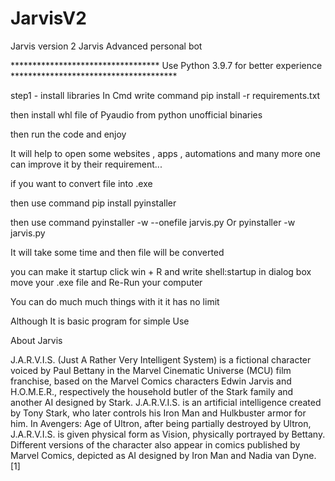 # JarvisV2
Jarvis version 2
Jarvis Advanced personal bot

********************************** Use Python 3.9.7 for better experience **************************************

step1 - install libraries In Cmd write command pip install -r requirements.txt

then install whl file of Pyaudio from python unofficial binaries

then run the code and enjoy

It will help to open some websites , apps , automations and many more one can improve it by their requirement...

if you want to convert file into .exe

then use command pip install pyinstaller

then use command pyinstaller -w --onefile jarvis.py Or pyinstaller -w jarvis.py

It will take some time and then file will be converted

you can make it startup click win + R and write shell:startup in dialog box move your .exe file and Re-Run your computer

You can do much much things with it it has no limit

Although It is basic program for simple Use

About Jarvis 

J.A.R.V.I.S. (Just A Rather Very Intelligent System) is a fictional character voiced by Paul Bettany in the Marvel Cinematic Universe (MCU) film franchise, based on the Marvel Comics characters Edwin Jarvis and H.O.M.E.R., respectively the household butler of the Stark family and another AI designed by Stark. J.A.R.V.I.S. is an artificial intelligence created by Tony Stark, who later controls his Iron Man and Hulkbuster armor for him. In Avengers: Age of Ultron, after being partially destroyed by Ultron, J.A.R.V.I.S. is given physical form as Vision, physically portrayed by Bettany. Different versions of the character also appear in comics published by Marvel Comics, depicted as AI designed by Iron Man and Nadia van Dyne.[1]
